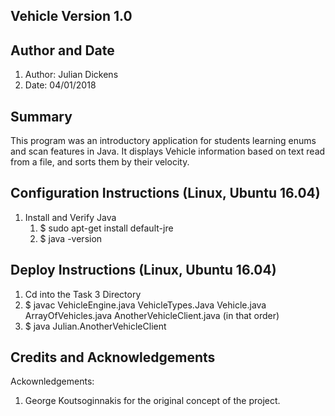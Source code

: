 Vehicle
Version 1.0
-----------------------------------------------------------------------------
Author and Date
-----------------------------------------------------------------------------
1. Author: Julian Dickens
2. Date: 04/01/2018


Summary
---------------------------------------------------------------------------------
This program was an introductory application for students learning enums and scan features in Java. It displays Vehicle information based on text read from a file, and sorts them by their velocity. 

Configuration Instructions (Linux, Ubuntu 16.04)
----------------------------------------------------------------------------------
1. Install and Verify Java
 	1. $ sudo apt-get install default-jre
 	2. $ java -version

Deploy Instructions (Linux, Ubuntu 16.04)
----------------------------------------------------------------------------------
1. Cd into the Task 3 Directory
2. $ javac VehicleEngine.java VehicleTypes.Java Vehicle.java ArrayOfVehicles.java AnotherVehicleClient.java (in that order)
3. $ java Julian.AnotherVehicleClient

Credits and Acknowledgements
----------------------------------------------------------------------------------
Ackownledgements:
1. George Koutsoginnakis for the original concept of the project.


